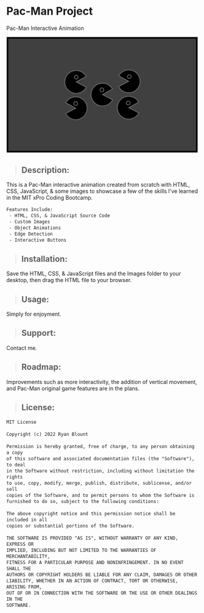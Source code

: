 # Pac-Man Project
Pac-Man Interactive Animation

![Pac-Man Project](Images/Pac-Man-Image.png "Pac-Man Project")
<!-- <img src="Images/Pac-Man-Image.png" alt="Pac-Man Project" width="1000" height="600"> -->

> ## **Description:**
   This is a Pac-Man interactive animation created from scratch with HTML, CSS, JavaScript, & some images to showcase a few of the skills I've learned in the MIT xPro Coding Bootcamp.
   
    Features Include:  
     - HTML, CSS, & JavaScript Source Code  
     - Custom Images  
     - Object Animations  
     - Edge Detection  
     - Interactive Buttons  
   
> ## **Installation:**
   Save the HTML, CSS, & JavaScript files and the Images folder to your desktop, then drag the HTML file to your browser.

> ## **Usage:**
   Simply for enjoyment.

> ## **Support:**
   Contact me.

> ## **Roadmap:**
   Improvements such as more interactivity, the addition of vertical movement, and Pac-Man original game features are in the plans.

> ## **License:**

    MIT License

    Copyright (c) 2022 Ryan Blount

    Permission is hereby granted, free of charge, to any person obtaining a copy
    of this software and associated documentation files (the "Software"), to deal
    in the Software without restriction, including without limitation the rights
    to use, copy, modify, merge, publish, distribute, sublicense, and/or sell
    copies of the Software, and to permit persons to whom the Software is
    furnished to do so, subject to the following conditions:

    The above copyright notice and this permission notice shall be included in all
    copies or substantial portions of the Software.

    THE SOFTWARE IS PROVIDED "AS IS", WITHOUT WARRANTY OF ANY KIND, EXPRESS OR
    IMPLIED, INCLUDING BUT NOT LIMITED TO THE WARRANTIES OF MERCHANTABILITY,
    FITNESS FOR A PARTICULAR PURPOSE AND NONINFRINGEMENT. IN NO EVENT SHALL THE
    AUTHORS OR COPYRIGHT HOLDERS BE LIABLE FOR ANY CLAIM, DAMAGES OR OTHER
    LIABILITY, WHETHER IN AN ACTION OF CONTRACT, TORT OR OTHERWISE, ARISING FROM,
    OUT OF OR IN CONNECTION WITH THE SOFTWARE OR THE USE OR OTHER DEALINGS IN THE
    SOFTWARE.
